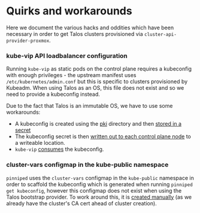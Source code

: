 # Quirks and workarounds

Here we document the various hacks and oddities which have been necessary in order to get Talos clusters provisioned via `cluster-api-provider-proxmox`.

### kube-vip API loadbalancer configuration

Running `kube-vip` as static pods on the control plane requires a kubeconfig with enough privileges - the upstream manifest uses `/etc/kubernetes/admin.conf` but this is specific to clusters provisioned by Kubeadm. When using Talos as an OS, this file does not exist and so we need to provide a kubeconfig instead.

Due to the fact that Talos is an immutable OS, we have to use some workarounds:

- A kubeconfig is created using the [pki](/hack/pki/) directory and then [stored in a secret](/flux/clusters/room101-a7d-mc/cluster-prereqs/cluster-vars-secret.yaml#L6)
- The kubeconfig secret is then [written out to each control plane node](/flux/kubernetes/clusters/room101-a7d-mc/patches/taloscontrolplane-kube-vip-kubeconfig.yaml) to a writeable location.
- `kube-vip` [consumes](https://github.com/a7d-corp/homelab-clusters-fleet/blob/main/flux/kubernetes/patches/shared-patches/controlplane/machine-pods.yaml#L70) the kubeconfig.

### cluster-vars configmap in the kube-public namespace

`pinniped` uses the `cluster-vars` configmap in the `kube-public` namespace in order to scaffold the kubeconfig which is generated when running `pinniped get kubeconfig`, however this configmap does not exist when using the Talos bootstrap provider. To work around this, it is [created manually](/flux/clusters/room101-a7d-mc/cluster-prereqs/configmap-cluster-values.yaml) (as we already have the cluster's CA cert ahead of cluster creation).